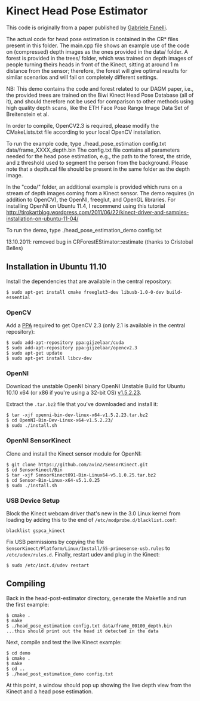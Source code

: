Kinect Head Pose Estimator
==========================

This code is originally from a paper published by [Gabriele Fanelli][paper].

[paper]: http://www.vision.ee.ethz.ch/~gfanelli/head_pose/head_forest.html

The actual code for head pose estimation is contained in the CR* files present in this folder. The main.cpp file shows an example use of the code on (compressed) depth images
as the ones provided in the data/ folder.
A forest is provided in the trees/ folder, which was trained on depth images of people turning theirs heads in front of the Kinect, sitting at around 1 m distance from the sensor;
therefore, the forest will give optimal results for similar scenarios and will fail on completely different settings.

NB: This demo contains the code and forest related to our DAGM paper, i.e., the provided trees are trained on the Biwi Kinect Head Pose Database (all of it), and should therefore not be used
for comparison to other methods using high quality depth scans, like the ETH Face Pose Range Image Data Set of Breitenstein et al.

In order to compile, OpenCV2.3 is required, please modify the CMakeLists.txt file according to your local OpenCV installation.

To run the example code, type ./head_pose_estimation config.txt data/frame_XXXX_depth.bin
The config.txt file contains all parameters needed for the head pose estimation, e.g., the path to the forest, the stride, and z threshold used to segment the person from the background.
Please note that a depth.cal file should be present in the same folder as the depth image.

In the "code/" folder, an additional example is provided which runs on a stream of depth images coming from a Kinect sensor. The demo requires
(in addition to OpenCV), the OpenNI, freeglut, and OpenGL libraries.
For installing OpenNI on Ubuntu 11.4, I recommend using this tutorial
http://tirokartblog.wordpress.com/2011/06/22/kinect-driver-and-samples-installation-on-ubuntu-11-04/

To run the demo, type ./head_pose_estimation_demo config.txt

13.10.2011: removed bug in CRForestEStimator::estimate (thanks to Cristobal Belles)

## Installation in Ubuntu 11.10

Install the dependencies that are available in the central repository:

    $ sudo apt-get install cmake freeglut3-dev libusb-1.0-0-dev build-essential

### OpenCV

Add a [PPA](https://launchpad.net/~gijzelaar/+archive/opencv2.3) required to
get OpenCV 2.3 (only 2.1 is available in the central repository):

    $ sudo add-apt-repository ppa:gijzelaar/cuda
    $ sudo add-apt-repository ppa:gijzelaar/opencv2.3
    $ sudo apt-get update
    $ sudo apt-get install libcv-dev

### OpenNI

Download the unstable OpenNI binary OpenNI Unstable Build for Ubuntu 10.10 x64
(or x86 if you're using a 32-bit OS)
[v1.5.2.23](http://www.openni.org/Downloads/OpenNIModules.aspx).

Extract the `.tar.bz2` file that you've downloaded and install it:

    $ tar -xjf openni-bin-dev-linux-x64-v1.5.2.23.tar.bz2
    $ cd OpenNI-Bin-Dev-Linux-x64-v1.5.2.23/
    $ sudo ./install.sh

### OpenNI SensorKinect

Clone and install the Kinect sensor module for OpenNI:

    $ git clone https://github.com/avin2/SensorKinect.git
    $ cd SensorKinect/Bin
    $ tar -xjf SensorKinect091-Bin-Linux64-v5.1.0.25.tar.bz2
    $ cd Sensor-Bin-Linux-x64-v5.1.0.25
    $ sudo ./install.sh

### USB Device Setup

Block the Kinect webcam driver that's new in the 3.0 Linux kernel from loading
by adding this to the end of `/etc/modprobe.d/blacklist.conf`:

    blacklist gspca_kinect

Fix USB permissions by copying the file
`SensorKinect/Platform/Linux/Install/55-primesense-usb.rules` to
`/etc/udev/rules.d`. Finally, restart udev and plug in the Kinect:

    $ sudo /etc/init.d/udev restart

## Compiling

Back in the head-post-estimator directory, generate the Makefile and run the
first example:

    $ cmake .
    $ make
    $ ./head_pose_estimation config.txt data/frame_00100_depth.bin
    ...this should print out the head it detected in the data

Next, compile and test the live Kinect example:

    $ cd demo
    $ cmake .
    $ make
    $ cd ..
    $ ./head_post_estimation_demo config.txt

At this point, a window should pop up showing the live depth view from the
Kinect and a head pose estimation.


